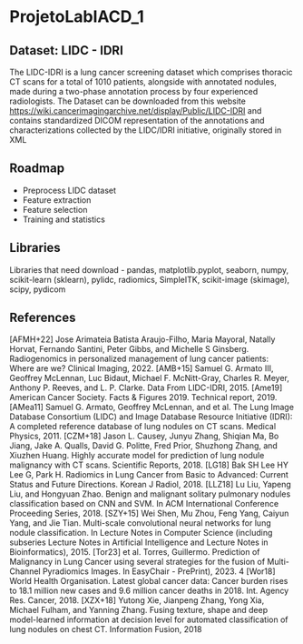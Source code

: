 # ProjetoLabIACD_1

##  Dataset: LIDC - IDRI 
The LIDC-IDRI is a lung cancer screening dataset which comprises thoracic CT
scans for a total of 1010 patients, alongside with annotated nodules, made during a two-phase annotation
process by four experienced radiologists. The Dataset can be downloaded from this website https://wiki.cancerimagingarchive.net/display/Public/LIDC-IDRI and contains standardized DICOM representation of the annotations and characterizations
collected by the LIDC/IDRI initiative, originally stored in XML

## Roadmap
- Preprocess LIDC dataset
- Feature extraction
- Feature selection
- Training and statistics

## Libraries
Libraries that need download - pandas, matplotlib.pyplot, seaborn, numpy, scikit-learn (sklearn), pylidc, radiomics, SimpleITK, scikit-image (skimage), scipy, pydicom

## References
[AFMH+22] Jose Arimateia Batista Araujo-Filho, Maria Mayoral, Natally Horvat, Fernando Santini,
Peter Gibbs, and Michelle S Ginsberg. Radiogenomics in personalized management of
lung cancer patients: Where are we? Clinical Imaging, 2022.
[AMB+15] Samuel G. Armato III, Geoffrey McLennan, Luc Bidaut, Michael F. McNitt-Gray,
Charles R. Meyer, Anthony P. Reeves, and L. P. Clarke. Data From LIDC-IDRI, 2015.
[Ame19] American Cancer Society. Facts & Figures 2019. Technical report, 2019.
[AMea11] Samuel G. Armato, Geoffrey McLennan, and et al. The Lung Image Database Consortium
(LIDC) and Image Database Resource Initiative (IDRI): A completed reference database
of lung nodules on CT scans. Medical Physics, 2011.
[CZM+18] Jason L. Causey, Junyu Zhang, Shiqian Ma, Bo Jiang, Jake A. Qualls, David G. Politte,
Fred Prior, Shuzhong Zhang, and Xiuzhen Huang. Highly accurate model for prediction
of lung nodule malignancy with CT scans. Scientific Reports, 2018.
[LG18] Bak SH Lee HY Lee G, Park H. Radiomics in Lung Cancer from Basic to Advanced:
Current Status and Future Directions. Korean J Radiol, 2018.
[LLZ18] Lu Liu, Yapeng Liu, and Hongyuan Zhao. Benign and malignant solitary pulmonary nodules classification based on CNN and SVM. In ACM International Conference Proceeding
Series, 2018.
[SZY+15] Wei Shen, Mu Zhou, Feng Yang, Caiyun Yang, and Jie Tian. Multi-scale convolutional
neural networks for lung nodule classification. In Lecture Notes in Computer Science
(including subseries Lecture Notes in Artificial Intelligence and Lecture Notes in Bioinformatics), 2015.
[Tor23] et al. Torres, Guillermo. Prediction of Malignancy in Lung Cancer using several strategies
for the fusion of Multi-Channel Pyradiomics Images. In EasyChair - PrePrint), 2023.
4
[Wor18] World Health Organisation. Latest global cancer data: Cancer burden rises to 18.1 million
new cases and 9.6 million cancer deaths in 2018. Int. Agency Res. Cancer, 2018.
[XZX+18] Yutong Xie, Jianpeng Zhang, Yong Xia, Michael Fulham, and Yanning Zhang. Fusing texture, shape and deep model-learned information at decision level for automated
classification of lung nodules on chest CT. Information Fusion, 2018
